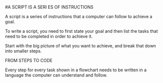 #A SCRIPT IS A SERI ES OF
INSTRUCTIONS 

A script is a series of instructions that a
computer can follow to achieve a goal. 

To write a script, you need to first
state your goal and then list the
tasks that need to be completed in
order to achieve it. 

Start with the big picture of what
you want to achieve, and break
that down into smaller steps. 


FROM STEPS
TO CODE

Every step for every task shown
in a flowchart needs to be written
in a language the computer can
understand and follow. 

